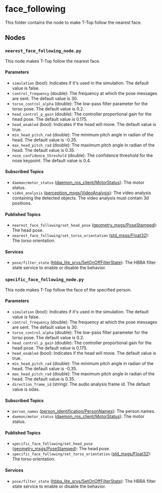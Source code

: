 # face_following

This folder contains the node to make T-Top follow the nearest face.

## Nodes

### `nearest_face_following_node.py`

This node makes T-Top follow the nearest face.

#### Parameters

- `simulation` (bool): Indicates if it's used in the simulation. The default value is false.
- `control_frequency` (double): The frequency at which the pose messages are sent. The default value is 30.
- `torso_control_alpha` (double): The low-pass filter parameter for the torso pose. The default value is 0.2.
- `head_control_p_gain` (double): The controller proportional gain for the head pose. The default value is 0.175.
- `head_enabled` (bool): Indicates if the head will move. The default value is true.
- `min_head_pitch_rad` (double): The minimum pitch angle in radian of the head. The default value is -0.35.
- `max_head_pitch_rad` (double): The maximum pitch angle in radian of the head. The default value is 0.35.
- `nose_confidence_threshold` (double): The confidence threshold for the nose keypoint. The default value is 0.4.

#### Subscribed Topics

- `daemon/motor_status` ([daemon_ros_client/MotorStatus](../../daemon_ros_client/msg/MotorStatus.msg)): The motor status.
- `video_analysis` ([perception_msgs/VideoAnalysis](../../perceptions/perception_msgs/msg/VideoAnalysis.msg)): The video
  analysis containing the detected objects. The video analysis must contain 3d positions.

#### Published Topics

- `nearest_face_following/set_head_pose` ([geometry_msgs/PoseStamped](https://docs.ros.org/en/humble/p/geometry_msgs/interfaces/msg/PoseStamped.html)):
  The head pose.
- `nearest_face_following/set_torso_orientation` ([std_msgs/Float32](https://docs.ros.org/en/humble/p/std_msgs/interfaces/msg/Float32.html)):
  The torso orientation.

#### Services

- `pose/filter_state` ([hbba_lite_srvs/SetOnOffFilterState](../../utils/hbba_lite/hbba_lite_srvs/srv/SetOnOffFilterState.srv)): The HBBA filter
  state service to enable or disable the behavior.


### `specific_face_following_node.py`

This node makes T-Top follow the face of the specified person.

#### Parameters

- `simulation` (bool): Indicates if it's used in the simulation. The default value is false.
- `control_frequency` (double): The frequency at which the pose messages are sent. The default value is 30.
- `torso_control_alpha` (double): The low-pass filter parameter for the torso pose. The default value is 0.2.
- `head_control_p_gain` (double): The controller proportional gain for the head pose. The default value is 0.175.
- `head_enabled` (bool): Indicates if the head will move. The default value is true.
- `min_head_pitch_rad` (double): The minimum pitch angle in radian of the head. The default value is -0.35.
- `max_head_pitch_rad` (double): The maximum pitch angle in radian of the head. The default value is 0.35.
- `direction_frame_id` (string): The audio analysis frame id. The default value is odas.

#### Subscribed Topics

- `person_names` ([person_identification/PersonNames](../../perceptions/perception_msgs/msg/PersonNames.msg)):
  The person names.
- `daemon/motor_status` ([daemon_ros_client/MotorStatus](../../daemon_ros_client/msg/MotorStatus.msg)): The motor status.

#### Published Topics

- `specific_face_following/set_head_pose` ([geometry_msgs/PoseStamped](https://docs.ros.org/en/humble/p/geometry_msgs/interfaces/msg/PoseStamped.html)):
  The head pose.
- `specific_face_following/set_torso_orientation` ([std_msgs/Float32](https://docs.ros.org/en/humble/p/std_msgs/interfaces/msg/Float32.html)):
  The torso orientation.

#### Services

- `pose/filter_state` ([hbba_lite_srvs/SetOnOffFilterState](../../utils/hbba_lite/hbba_lite_srvs/srv/SetOnOffFilterState.srv)): The HBBA filter
  state service to enable or disable the behavior.
